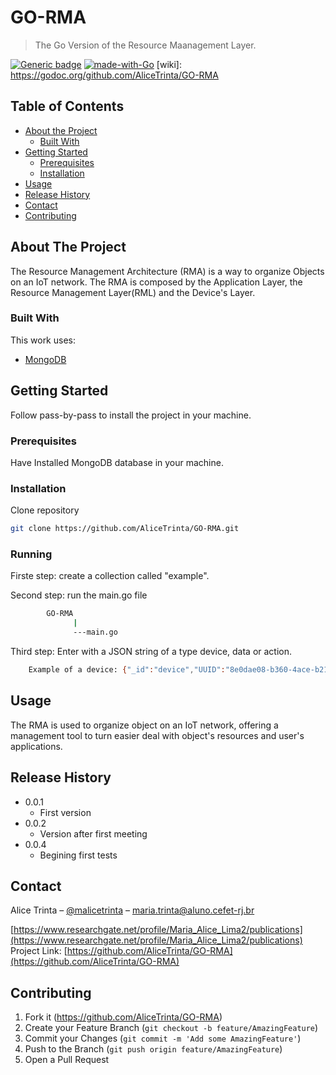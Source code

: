 # GO-RMA
> The Go Version of the Resource Maanagement Layer.

[![Generic badge](https://img.shields.io/badge/Version-1.0.0-<COLOR>.svg)](https://shields.io/)
[![made-with-Go](https://img.shields.io/badge/Made%20with-Go-1f425f.svg)](http://golang.org)
[wiki]: https://godoc.org/github.com/AliceTrinta/GO-RMA

<!-- TABLE OF CONTENTS -->
## Table of Contents

* [About the Project](#about-the-project)
  * [Built With](#built-with)
* [Getting Started](#getting-started)
  * [Prerequisites](#prerequisites)
  * [Installation](#installation)
* [Usage](#usage)
* [Release History](#release-history)
* [Contact](#contact)
* [Contributing](#contributing)



<!-- ABOUT THE PROJECT -->
## About The Project
The Resource Management Architecture (RMA) is a way to organize Objects on an IoT network. The RMA is composed 
by the Application Layer, the Resource Management Layer(RML) and the Device's Layer.

### Built With
This work uses:
* [MongoDB](https://www.mongodb.com/golang)


<!-- GETTING STARTED -->
## Getting Started

Follow pass-by-pass to install the project in your machine.

### Prerequisites

Have Installed MongoDB database in your machine.

### Installation

Clone repository
```sh
git clone https://github.com/AliceTrinta/GO-RMA.git
```

### Running

Firste step: create a collection called "example".

Second step: run the main.go file
```sh
        GO-RMA
              |
              ---main.go
```

Third step: Enter with a JSON string of a type device, data or action.
```sh
    Example of a device: {"_id":"device","UUID":"8e0dae08-b360-4ace-b214-47b3d0e93f1a","gatewayUUID":"","name":"Farmer","description":"Farmer's device'","cycleDelayInMillis":"5000","resourceList":[{"_id":"irrigator","name":"irrigator 1","description":"This is the Irrigator 1","port":"COM3","dataUnit":"","waitTimeInMillis":5000,"commandList":[{"id":"ON","description":"Irrigator is working"},{"id":"OFF","description":"Irrigator is not working"}]},{"_id":"light","name":"light","description":"This is the light sensor","port":"COM3","dataUnit":"","waitTimeInMillis":5000,"commandList":[]},{"_id":"humidity","name":"humidity","description":"This is the humidity sensor","port":"COM3","dataUnit":"","cycleDelayInMillis":5000,"commandList":[]},{"_id":"temperature","name":"temperature","description":"This is the temperature sensor","port":"COM3","dataUnit":"°C","waitTimeInMillis":5000,"commandList":[]},{"_id":"pH","name":"pH","description":"This is the humidity sensor","port":"COM3","dataUnit":"pH","waitTimeInMillis":5000,"commandList":[]}],"lastUpdate":"2020-10-04T23:00:40.843+00:00"}"
```



<!-- USAGE -->
## Usage
The RMA is used to organize object on an IoT network, offering a management tool to turn easier deal with object's resources and user's applications.

<!-- RELEASE HISTORY -->
## Release History

* 0.0.1
    * First version
* 0.0.2
    *  Version after first meeting
* 0.0.4
    * Begining first tests



<!-- CONTACT -->
## Contact

Alice Trinta – [@malicetrinta](https://www.instagram.com/malicetrinta/) – maria.trinta@aluno.cefet-rj.br

[https://www.researchgate.net/profile/Maria_Alice_Lima2/publications](https://www.researchgate.net/profile/Maria_Alice_Lima2/publications)
Project Link: [https://github.com/AliceTrinta/GO-RMA](https://github.com/AliceTrinta/GO-RMA)



<!-- CONTRIBUTING -->
## Contributing

1. Fork it (<https://github.com/AliceTrinta/GO-RMA>)
2. Create your Feature Branch (`git checkout -b feature/AmazingFeature`)
3. Commit your Changes (`git commit -m 'Add some AmazingFeature'`)
4. Push to the Branch (`git push origin feature/AmazingFeature`)
5. Open a Pull Request

<!-- Markdown link & img dfn's -->
[npm-image]: https://img.shields.io/npm/v/datadog-metrics.svg?style=flat-square
[npm-url]: https://npmjs.org/package/datadog-metrics
[npm-downloads]: https://img.shields.io/npm/dm/datadog-metrics.svg?style=flat-square
[travis-image]: https://img.shields.io/travis/dbader/node-datadog-metrics/master.svg?style=flat-square
[travis-url]: https://travis-ci.org/dbader/node-datadog-metrics
